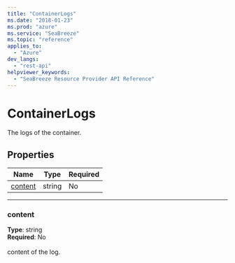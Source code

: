 ```yaml
---
title: "ContainerLogs"
ms.date: "2018-01-23"
ms.prod: "azure"
ms.service: "SeaBreeze"
ms.topic: "reference"
applies_to: 
  - "Azure"
dev_langs: 
  - "rest-api"
helpviewer_keywords: 
  - "SeaBreeze Resource Provider API Reference"
---
```

# ContainerLogs

The logs of the container.

## Properties
| Name | Type | Required |
| --- | --- | --- |
| [content](#content) | string | No |

____
### content
__Type__: string <br/>
__Required__: No<br/>
<br/>
content of the log.
